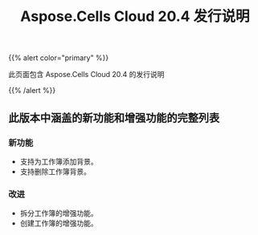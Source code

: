 ﻿---
title: Aspose.Cells Cloud 20.4 发行说明
second_title: Aspose.Cells Cloud Documen
type: docs
url: /zh/aspose-cells-cloud-20-4-release-notes/
description: Aspose.Cells Cloud 支持Excel 创建、转换、合并、拆分、保护、内部对象操作等
weight: 50
---
{{% alert color="primary" %}} 

此页面包含 Aspose.Cells Cloud 20.4 的发行说明

{{% /alert %}} 
## **此版本中涵盖的新功能和增强功能的完整列表**
### **新功能**
- 支持为工作簿添加背景。
- 支持删除工作簿背景。
### **改进**
- 拆分工作簿的增强功能。
- 创建工作簿的增强功能。




